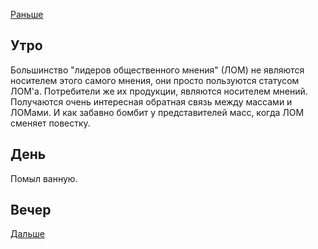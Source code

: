 [Раньше](2021.06.25.md)
## Утро
Большинство "лидеров общественного мнения" (ЛОМ) не являются носителем этого самого мнения, они просто пользуются статусом ЛОМ'а. Потребители же их продукции, являются носителем мнений. Получаются очень интересная обратная связь между массами и ЛОМами. И как забавно бомбит у представителей масс, когда ЛОМ сменяет повестку.
## День
Помыл ванную.
## Вечер
[Дальше](2021.06.27.md)
